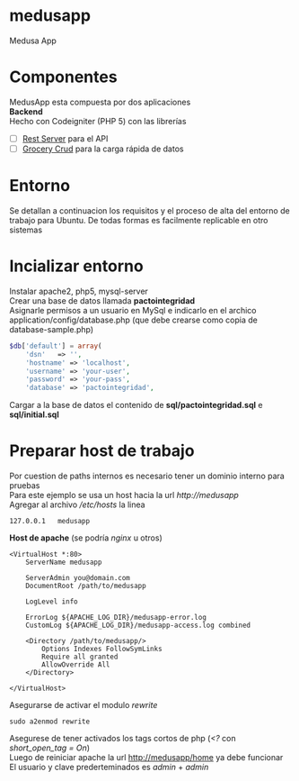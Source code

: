 # medusapp
Medusa App

# Componentes
MedusApp esta compuesta por dos aplicaciones  
**Backend**  
Hecho con Codeigniter (PHP 5) con las librerías  
- [ ] [Rest Server](https://github.com/chriskacerguis/codeigniter-restserver) para el API  
- [ ] [Grocery Crud](http://www.grocerycrud.com/) para la carga rápida de datos  

# Entorno
Se detallan a continuacion los requisitos y el proceso de alta del entorno de trabajo
para Ubuntu. De todas formas es facilmente replicable en otro sistemas  

# Incializar entorno
Instalar apache2, php5, mysql-server  
Crear una base de datos llamada **pactointegridad**  
Asignarle permisos a un usuario en MySql e indicarlo en el archico application/config/database.php (que debe crearse como copia de database-sample.php)  
  
```php  
$db['default'] = array(  
	'dsn'	=> '',  
	'hostname' => 'localhost',  
	'username' => 'your-user',  
	'password' => 'your-pass',  
	'database' => 'pactointegridad',  
```  
  
Cargar a la base de datos el contenido de **sql/pactointegridad.sql** e **sql/initial.sql**  

# Preparar host de trabajo
Por cuestion de paths internos es necesario tener un dominio interno para pruebas  
Para este ejemplo se usa un host hacia la url *http://medusapp*  
Agregar al archivo */etc/hosts* la linea
```
127.0.0.1	medusapp  
```  

**Host de apache** (se podría *nginx* u otros)  
```
<VirtualHost *:80>
	ServerName medusapp

	ServerAdmin you@domain.com
	DocumentRoot /path/to/medusapp

	LogLevel info 

	ErrorLog ${APACHE_LOG_DIR}/medusapp-error.log
	CustomLog ${APACHE_LOG_DIR}/medusapp-access.log combined

	<Directory /path/to/medusapp/>
        Options Indexes FollowSymLinks
		Require all granted
		AllowOverride All
	</Directory>

</VirtualHost>
```  
Asegurarse de activar el modulo *rewrite*  
```
sudo a2enmod rewrite
```
Asegurese de tener activados los tags cortos de php (*<?* con *short_open_tag = On*)  
Luego de reiniciar apache la url [http://medusapp/home](http://medusapp/home) ya debe funcionar  
El usuario y clave prederteminados es *admin* + *admin*  
